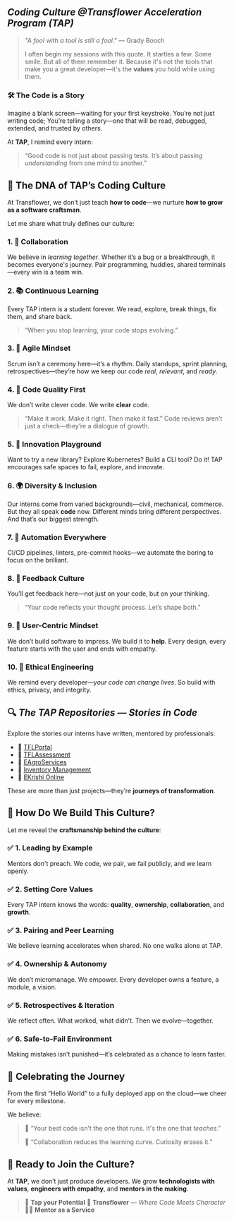 ## *Coding Culture @Transflower Acceleration Program (TAP)*

> *"A fool with a tool is still a fool."* — Grady Booch
>
> I often begin my sessions with this quote. It startles a few. Some smile. But all of them remember it.
> Because it's not the tools that make you a great developer—it's the **values** you hold while using them.

### 🛠️ **The Code is a Story**

Imagine a blank screen—waiting for your first keystroke. You’re not just writing code;
You’re telling a story—one that will be read, debugged, extended, and trusted by others.

At **TAP**, I remind every intern:

> “Good code is not just about passing tests. It’s about passing *understanding* from one mind to another.”

## 🧬 The DNA of TAP’s Coding Culture

At Transflower, we don’t just teach **how to code**—we nurture **how to grow as a software craftsman**.

Let me share what truly defines our culture:

### 1. 🤝 **Collaboration**

We believe in *learning together*. Whether it’s a bug or a breakthrough, it becomes everyone's journey.
Pair programming, huddles, shared terminals—every win is a team win.

### 2. 📚 **Continuous Learning**

Every TAP intern is a student forever. We read, explore, break things, fix them, and share back.

> “When you stop learning, your code stops evolving.”

### 3. 🧭 **Agile Mindset**

Scrum isn’t a ceremony here—it’s a rhythm.
Daily standups, sprint planning, retrospectives—they’re how we keep our code *real*, *relevant*, and *ready*.

### 4. 🧼 **Code Quality First**

We don’t write clever code. We write **clear** code.

> “Make it work. Make it right. Then make it fast.”
> Code reviews aren’t just a check—they’re a dialogue of growth.

### 5. 🚀 **Innovation Playground**

Want to try a new library? Explore Kubernetes? Build a CLI tool?
Do it!
TAP encourages safe spaces to fail, explore, and innovate.

### 6. 🌍 **Diversity & Inclusion**

Our interns come from varied backgrounds—civil, mechanical, commerce. But they all speak **code** now.
Different minds bring different perspectives. And that’s our biggest strength.

### 7. 🤖 **Automation Everywhere**

CI/CD pipelines, linters, pre-commit hooks—we automate the boring to focus on the brilliant.

### 8. 💬 **Feedback Culture**

You’ll get feedback here—not just on your code, but on your thinking.

> “Your code reflects your thought process. Let’s shape both.”

### 9. 👥 **User-Centric Mindset**

We don’t build software to impress. We build it to **help**.
Every design, every feature starts with the user and ends with empathy.

### 10. 🧪 **Ethical Engineering**

We remind every developer—*your code can change lives*. So build with ethics, privacy, and integrity.

## 🔍 *The TAP Repositories — Stories in Code*

Explore the stories our interns have written, mentored by professionals:

* 🔗 [TFLPortal](https://github.com/RaviTambade/TFLPortal.git)
* 🔗 [TFLAssessment](https://github.com/RaviTambade/TFLAssessment.git)
* 🔗 [EAgroServices](https://github.com/RaviTambade/TFLPortal.git)
* 🔗 [Inventory Management](https://github.com/RaviTambade/InventoryManagement.git)
* 🔗 [EKrishi Online](https://github.com/RaviTambade/E-Krushi-Project.git)

These are more than just projects—they’re **journeys of transformation**.

## 🌱 How Do We Build This Culture?

Let me reveal the **craftsmanship behind the culture**:

### ✅ **1. Leading by Example**

Mentors don't preach. We code, we pair, we fail publicly, and we learn openly.

### ✅ **2. Setting Core Values**

Every TAP intern knows the words: **quality**, **ownership**, **collaboration**, and **growth**.

### ✅ **3. Pairing and Peer Learning**

We believe learning accelerates when shared. No one walks alone at TAP.

### ✅ **4. Ownership & Autonomy**

We don’t micromanage. We empower. Every developer owns a feature, a module, a vision.

### ✅ **5. Retrospectives & Iteration**

We reflect often. What worked, what didn’t. Then we evolve—together.

### ✅ **6. Safe-to-Fail Environment**

Making mistakes isn’t punished—it’s celebrated as a chance to learn faster.

## 🎉 Celebrating the Journey

From the first “Hello World” to a fully deployed app on the cloud—we cheer for every milestone.

We believe:

> 🌟 “Your best code isn't the one that runs. It's the one that *teaches*.”
>
> 🚀 “Collaboration reduces the learning curve. Curiosity erases it.”

## 🧭 Ready to Join the Culture?

At **TAP**, we don’t just produce developers.
We grow **technologists with values**, **engineers with empathy**, and **mentors in the making**.

> 🎯 **Tap your Potential**
> 🧠 **Transflower** — *Where Code Meets Character*
> 🧑‍🏫 **Mentor as a Service**
